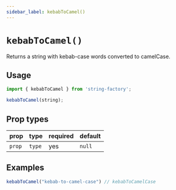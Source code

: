 ```yaml
---
sidebar_label: kebabToCamel()
---
```


# `kebabToCamel()`
Returns a string with kebab-case words converted to camelCase.

## Usage
```javascript
import { kebabToCamel } from 'string-factory';

kebabToCamel(string);
```

## Prop types
| prop       | type   | required | default   |
|------------|--------|----------|-----------|
| `prop`     | `type` | yes      | `null`    |

## Examples
```javascript
kebabToCamel("kebab-to-camel-case") // kebabToCamelCase
```
